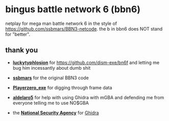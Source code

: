 # bingus battle network 6 (bbn6)

netplay for mega man battle network 6 in the style of https://github.com/ssbmars/BBN3-netcode. the b in bbn6 does NOT stand for "better".

## thank you

-   **[luckytyphlosion](https://github.com/luckytyphlosion)** for https://github.com/dism-exe/bn6f and letting me bug him incessantly about dumb shit

-   **[ssbmars](https://github.com/ssbmars)** for the original BBN3 code

-   **[Playerzero_exe](https://twitter.com/Playerzero_exe)** for digging through frame data

-   **[aldelaro5](https://github.com/aldelaro5)** for help with using Ghidra with mGBA and defending me from everyone telling me to use NO$GBA

-   the **[National Security Agency](https://nsa.gov)** for [Ghidra](https://ghidra-sre.org/)
